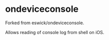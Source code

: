 # ondeviceconsole

Forked from eswick/ondeviceconsole.

Allows reading of console log from shell on iOS.
